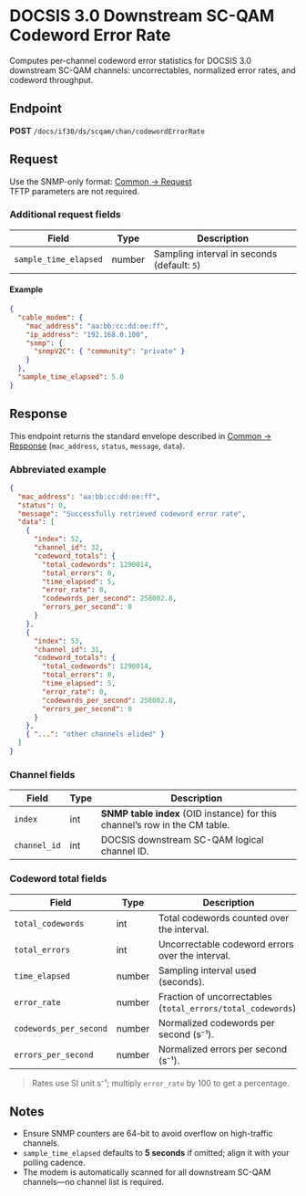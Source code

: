 # DOCSIS 3.0 Downstream SC-QAM Codeword Error Rate

Computes per-channel codeword error statistics for DOCSIS 3.0 downstream SC-QAM channels: uncorrectables, normalized error rates, and codeword throughput.

## Endpoint

**POST** `/docs/if30/ds/scqam/chan/codewordErrorRate`

## Request

Use the SNMP-only format: [Common → Request](../../../common/request.md)  
TFTP parameters are not required.

### Additional request fields

| Field                 | Type   | Description                                 |
|-----------------------|--------|---------------------------------------------|
| `sample_time_elapsed` | number | Sampling interval in seconds (default: `5`) |

#### Example

```json
{
  "cable_modem": {
    "mac_address": "aa:bb:cc:dd:ee:ff",
    "ip_address": "192.168.0.100",
    "snmp": {
      "snmpV2C": { "community": "private" }
    }
  },
  "sample_time_elapsed": 5.0
}
```

## Response

This endpoint returns the standard envelope described in [Common → Response](../../../common/response.md) (`mac_address`, `status`, `message`, `data`).

### Abbreviated example

```json
{
  "mac_address": "aa:bb:cc:dd:ee:ff",
  "status": 0,
  "message": "Successfully retrieved codeword error rate",
  "data": [
    {
      "index": 52,
      "channel_id": 32,
      "codeword_totals": {
        "total_codewords": 1290014,
        "total_errors": 0,
        "time_elapsed": 5,
        "error_rate": 0,
        "codewords_per_second": 258002.8,
        "errors_per_second": 0
      }
    },
    {
      "index": 53,
      "channel_id": 31,
      "codeword_totals": {
        "total_codewords": 1290014,
        "total_errors": 0,
        "time_elapsed": 5,
        "error_rate": 0,
        "codewords_per_second": 258002.8,
        "errors_per_second": 0
      }
    },
    { "...": "other channels elided" }
  ]
}
```

### Channel fields

| Field        | Type | Description                                                                 |
| ------------ | ---- | --------------------------------------------------------------------------- |
| `index`      | int  | **SNMP table index** (OID instance) for this channel’s row in the CM table. |
| `channel_id` | int  | DOCSIS downstream SC-QAM logical channel ID.                                |

### Codeword total fields

| Field                  | Type   | Description                                                  |
| ---------------------- | ------ | ------------------------------------------------------------ |
| `total_codewords`      | int    | Total codewords counted over the interval.                   |
| `total_errors`         | int    | Uncorrectable codeword errors over the interval.             |
| `time_elapsed`         | number | Sampling interval used (seconds).                            |
| `error_rate`           | number | Fraction of uncorrectables (`total_errors/total_codewords`). |
| `codewords_per_second` | number | Normalized codewords per second (s⁻¹).                       |
| `errors_per_second`    | number | Normalized errors per second (s⁻¹).                          |

> Rates use SI unit s⁻¹; multiply `error_rate` by 100 to get a percentage.

## Notes

* Ensure SNMP counters are 64-bit to avoid overflow on high-traffic channels.
* `sample_time_elapsed` defaults to **5 seconds** if omitted; align it with your polling cadence.
* The modem is automatically scanned for all downstream SC-QAM channels—no channel list is required.
